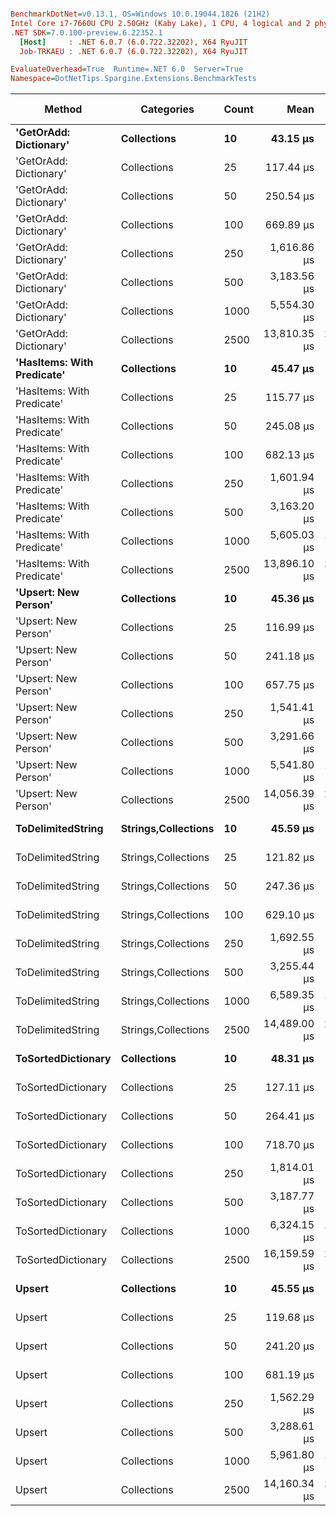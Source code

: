 ``` ini

BenchmarkDotNet=v0.13.1, OS=Windows 10.0.19044.1826 (21H2)
Intel Core i7-7660U CPU 2.50GHz (Kaby Lake), 1 CPU, 4 logical and 2 physical cores
.NET SDK=7.0.100-preview.6.22352.1
  [Host]     : .NET 6.0.7 (6.0.722.32202), X64 RyuJIT
  Job-TRKAEU : .NET 6.0.7 (6.0.722.32202), X64 RyuJIT

EvaluateOverhead=True  Runtime=.NET 6.0  Server=True  
Namespace=DotNetTips.Spargine.Extensions.BenchmarkTests  

```
|                     Method |          Categories | Count |         Mean |      Error |     StdDev |    StdErr |          Min |           Q1 |       Median |           Q3 |          Max |      Op/s | CI99.9% Margin | Iterations | Kurtosis | MValue | Skewness | Rank | LogicalGroup | Baseline |    Gen 0 | Code Size |    Gen 1 |    Gen 2 | Allocated |
|--------------------------- |-------------------- |------ |-------------:|-----------:|-----------:|----------:|-------------:|-------------:|-------------:|-------------:|-------------:|----------:|---------------:|-----------:|---------:|-------:|---------:|-----:|------------- |--------- |---------:|----------:|---------:|---------:|----------:|
|     **&#39;GetOrAdd: Dictionary&#39;** |         **Collections** |    **10** |     **43.15 μs** |   **0.695 μs** |   **0.580 μs** |  **0.161 μs** |     **41.93 μs** |     **43.04 μs** |     **43.30 μs** |     **43.56 μs** |     **43.76 μs** | **23,175.22** |      **0.6951 μs** |      **13.00** |    **2.730** |  **2.000** |  **-0.9795** |    **1** |            ***** |       **No** |   **2.5024** |      **1 KB** |        **-** |        **-** |     **21 KB** |
|     &#39;GetOrAdd: Dictionary&#39; |         Collections |    25 |    117.44 μs |   2.191 μs |   2.250 μs |  0.546 μs |    113.66 μs |    115.80 μs |    117.40 μs |    118.75 μs |    122.69 μs |  8,515.00 |      2.1906 μs |      17.00 |    2.750 |  2.000 |   0.3132 |    4 |            * |       No |   5.8594 |      1 KB |   0.2441 |        - |     52 KB |
|     &#39;GetOrAdd: Dictionary&#39; |         Collections |    50 |    250.54 μs |   4.534 μs |   4.241 μs |  1.095 μs |    244.49 μs |    247.66 μs |    250.40 μs |    252.68 μs |    260.60 μs |  3,991.39 |      4.5338 μs |      15.00 |    2.866 |  2.000 |   0.5707 |    6 |            * |       No |  12.2070 |      1 KB |   1.9531 |        - |    104 KB |
|     &#39;GetOrAdd: Dictionary&#39; |         Collections |   100 |    669.89 μs |  13.748 μs |  40.535 μs |  4.054 μs |    594.75 μs |    639.93 μs |    669.44 μs |    698.70 μs |    767.51 μs |  1,492.78 |     13.7477 μs |     100.00 |    2.574 |  3.231 |   0.2896 |    9 |            * |       No |  22.4609 |      1 KB |  11.7188 |  10.7422 |    207 KB |
|     &#39;GetOrAdd: Dictionary&#39; |         Collections |   250 |  1,616.86 μs |  32.015 μs |  86.556 μs |  9.388 μs |  1,429.03 μs |  1,558.17 μs |  1,629.46 μs |  1,680.11 μs |  1,850.58 μs |    618.48 |     32.0155 μs |      85.00 |    2.845 |  2.385 |  -0.3076 |   12 |            * |       No |  50.7813 |      1 KB |  35.1563 |  25.3906 |    514 KB |
|     &#39;GetOrAdd: Dictionary&#39; |         Collections |   500 |  3,183.56 μs |  63.430 μs | 170.400 μs | 18.592 μs |  2,741.12 μs |  3,075.41 μs |  3,223.28 μs |  3,287.45 μs |  3,551.58 μs |    314.11 |     63.4299 μs |      84.00 |    2.715 |  2.370 |  -0.2376 |   15 |            * |       No |  66.4063 |      1 KB |  58.5938 |  46.8750 |  1,029 KB |
|     &#39;GetOrAdd: Dictionary&#39; |         Collections |  1000 |  5,554.30 μs |  93.584 μs |  82.960 μs | 22.172 μs |  5,385.95 μs |  5,516.84 μs |  5,564.83 μs |  5,597.58 μs |  5,674.56 μs |    180.04 |     93.5844 μs |      14.00 |    2.153 |  2.000 |  -0.3667 |   16 |            * |       No | 187.5000 |      1 KB | 164.0625 | 140.6250 |  2,568 KB |
|     &#39;GetOrAdd: Dictionary&#39; |         Collections |  2500 | 13,810.35 μs | 261.475 μs | 311.267 μs | 67.924 μs | 13,145.40 μs | 13,615.91 μs | 13,861.36 μs | 14,020.98 μs | 14,310.35 μs |     72.41 |    261.4751 μs |      21.00 |    2.129 |  2.000 |  -0.2908 |   20 |            * |       No | 125.0000 |      1 KB | 109.3750 | 109.3750 |  6,386 KB |
| **&#39;HasItems: With Predicate&#39;** |         **Collections** |    **10** |     **45.47 μs** |   **0.839 μs** |   **0.784 μs** |  **0.203 μs** |     **44.42 μs** |     **44.91 μs** |     **45.40 μs** |     **45.65 μs** |     **47.39 μs** | **21,991.50** |      **0.8385 μs** |      **15.00** |    **3.303** |  **2.000** |   **1.0552** |    **2** |            ***** |       **No** |   **2.5024** |      **1 KB** |   **0.0610** |        **-** |     **22 KB** |
| &#39;HasItems: With Predicate&#39; |         Collections |    25 |    115.77 μs |   1.720 μs |   1.609 μs |  0.415 μs |    113.48 μs |    114.66 μs |    115.60 μs |    116.73 μs |    118.77 μs |  8,637.58 |      1.7202 μs |      15.00 |    2.116 |  2.000 |   0.4431 |    4 |            * |       No |   5.8594 |      1 KB |   0.3662 |        - |     52 KB |
| &#39;HasItems: With Predicate&#39; |         Collections |    50 |    245.08 μs |   4.368 μs |   5.524 μs |  1.152 μs |    236.37 μs |    241.42 μs |    244.65 μs |    248.03 μs |    256.77 μs |  4,080.30 |      4.3678 μs |      23.00 |    2.470 |  2.000 |   0.4507 |    6 |            * |       No |  11.2305 |      1 KB |   0.9766 |        - |    103 KB |
| &#39;HasItems: With Predicate&#39; |         Collections |   100 |    682.13 μs |  16.647 μs |  47.764 μs |  4.901 μs |    589.06 μs |    647.87 μs |    679.14 μs |    712.99 μs |    820.90 μs |  1,465.99 |     16.6473 μs |      95.00 |    2.669 |  2.000 |   0.2955 |    9 |            * |       No |  19.5313 |      1 KB |  11.7188 |  11.7188 |    207 KB |
| &#39;HasItems: With Predicate&#39; |         Collections |   250 |  1,601.94 μs |  35.559 μs | 104.287 μs | 10.481 μs |  1,347.89 μs |  1,530.78 μs |  1,601.83 μs |  1,672.87 μs |  1,869.88 μs |    624.24 |     35.5585 μs |      99.00 |    2.636 |  3.083 |  -0.0184 |   12 |            * |       No |  41.0156 |      1 KB |  31.2500 |  27.3438 |    513 KB |
| &#39;HasItems: With Predicate&#39; |         Collections |   500 |  3,163.20 μs |  62.867 μs | 141.902 μs | 18.169 μs |  2,922.87 μs |  3,043.92 μs |  3,156.32 μs |  3,255.81 μs |  3,492.09 μs |    316.14 |     62.8672 μs |      61.00 |    2.425 |  2.000 |   0.3568 |   15 |            * |       No | 105.4688 |      1 KB |  78.1250 |  46.8750 |  1,031 KB |
| &#39;HasItems: With Predicate&#39; |         Collections |  1000 |  5,605.03 μs | 110.163 μs | 168.230 μs | 30.215 μs |  5,324.21 μs |  5,478.37 μs |  5,560.51 μs |  5,717.23 μs |  6,029.63 μs |    178.41 |    110.1628 μs |      31.00 |    2.549 |  2.000 |   0.5500 |   16 |            * |       No | 218.7500 |      1 KB | 164.0625 | 125.0000 |  2,568 KB |
| &#39;HasItems: With Predicate&#39; |         Collections |  2500 | 13,896.10 μs | 267.634 μs | 328.679 μs | 70.075 μs | 13,448.40 μs | 13,642.02 μs | 13,851.75 μs | 14,107.55 μs | 14,625.28 μs |     71.96 |    267.6344 μs |      22.00 |    2.380 |  2.000 |   0.5737 |   20 |            * |       No | 125.0000 |      1 KB | 109.3750 | 109.3750 |  6,383 KB |
|       **&#39;Upsert: New Person&#39;** |         **Collections** |    **10** |     **45.36 μs** |   **0.585 μs** |   **0.489 μs** |  **0.136 μs** |     **44.43 μs** |     **45.13 μs** |     **45.35 μs** |     **45.45 μs** |     **46.46 μs** | **22,047.86** |      **0.5853 μs** |      **13.00** |    **3.303** |  **2.000** |   **0.4579** |    **2** |            ***** |       **No** |   **2.5024** |      **1 KB** |        **-** |        **-** |     **21 KB** |
|       &#39;Upsert: New Person&#39; |         Collections |    25 |    116.99 μs |   2.263 μs |   2.606 μs |  0.583 μs |    112.61 μs |    115.00 μs |    116.95 μs |    118.57 μs |    122.31 μs |  8,547.66 |      2.2627 μs |      20.00 |    2.258 |  2.000 |   0.2235 |    4 |            * |       No |   5.8594 |      1 KB |        - |        - |     52 KB |
|       &#39;Upsert: New Person&#39; |         Collections |    50 |    241.18 μs |   3.649 μs |   3.413 μs |  0.881 μs |    236.85 μs |    237.80 μs |    241.63 μs |    242.84 μs |    247.65 μs |  4,146.20 |      3.6487 μs |      15.00 |    2.037 |  2.000 |   0.3207 |    6 |            * |       No |  11.4746 |      1 KB |   1.7090 |        - |    103 KB |
|       &#39;Upsert: New Person&#39; |         Collections |   100 |    657.75 μs |  13.115 μs |  38.258 μs |  3.865 μs |    569.77 μs |    629.95 μs |    651.48 μs |    683.98 μs |    742.02 μs |  1,520.34 |     13.1152 μs |      98.00 |    2.435 |  2.000 |   0.0914 |    9 |            * |       No |  21.4844 |      1 KB |  15.6250 |  11.7188 |    207 KB |
|       &#39;Upsert: New Person&#39; |         Collections |   250 |  1,541.41 μs |  30.784 μs |  88.820 μs |  9.065 μs |  1,353.87 μs |  1,482.16 μs |  1,540.89 μs |  1,606.45 μs |  1,780.04 μs |    648.76 |     30.7843 μs |      96.00 |    2.516 |  2.000 |   0.1899 |   11 |            * |       No |  48.8281 |      1 KB |  39.0625 |  27.3438 |    513 KB |
|       &#39;Upsert: New Person&#39; |         Collections |   500 |  3,291.66 μs |  65.450 μs | 143.664 μs | 18.864 μs |  3,002.85 μs |  3,182.61 μs |  3,266.43 μs |  3,411.15 μs |  3,577.11 μs |    303.80 |     65.4498 μs |      58.00 |    1.926 |  2.000 |   0.1188 |   15 |            * |       No |  54.6875 |      1 KB |  50.7813 |  46.8750 |  1,029 KB |
|       &#39;Upsert: New Person&#39; |         Collections |  1000 |  5,541.80 μs | 110.107 μs | 102.994 μs | 26.593 μs |  5,418.87 μs |  5,459.29 μs |  5,516.93 μs |  5,611.20 μs |  5,795.42 μs |    180.45 |    110.1073 μs |      15.00 |    2.898 |  2.000 |   0.7993 |   16 |            * |       No | 148.4375 |      1 KB | 140.6250 | 140.6250 |  2,569 KB |
|       &#39;Upsert: New Person&#39; |         Collections |  2500 | 14,056.39 μs | 278.146 μs | 398.909 μs | 75.387 μs | 13,543.27 μs | 13,723.49 μs | 13,921.69 μs | 14,383.79 μs | 14,896.11 μs |     71.14 |    278.1459 μs |      28.00 |    2.067 |  2.000 |   0.5513 |   20 |            * |       No | 125.0000 |      1 KB | 109.3750 | 109.3750 |  6,378 KB |
|          **ToDelimitedString** | **Strings,Collections** |    **10** |     **45.59 μs** |   **0.868 μs** |   **0.852 μs** |  **0.213 μs** |     **44.32 μs** |     **45.10 μs** |     **45.42 μs** |     **46.22 μs** |     **47.06 μs** | **21,934.77** |      **0.8679 μs** |      **16.00** |    **1.709** |  **2.000** |   **0.0893** |    **2** |            ***** |       **No** |   **3.2349** |      **1 KB** |   **0.0610** |        **-** |     **27 KB** |
|          ToDelimitedString | Strings,Collections |    25 |    121.82 μs |   2.387 μs |   2.654 μs |  0.609 μs |    118.00 μs |    119.80 μs |    121.56 μs |    124.06 μs |    127.76 μs |  8,208.82 |      2.3874 μs |      19.00 |    2.276 |  2.000 |   0.3925 |    4 |            * |       No |   7.0801 |      1 KB |        - |        - |     64 KB |
|          ToDelimitedString | Strings,Collections |    50 |    247.36 μs |   4.834 μs |   4.521 μs |  1.167 μs |    240.96 μs |    245.08 μs |    246.39 μs |    249.11 μs |    259.39 μs |  4,042.77 |      4.8336 μs |      15.00 |    3.863 |  2.000 |   1.0418 |    6 |            * |       No |  14.1602 |      1 KB |   1.9531 |        - |    128 KB |
|          ToDelimitedString | Strings,Collections |   100 |    629.10 μs |  14.266 μs |  41.614 μs |  4.204 μs |    548.58 μs |    599.92 μs |    628.40 μs |    656.36 μs |    722.68 μs |  1,589.58 |     14.2658 μs |      98.00 |    2.375 |  2.929 |   0.2345 |    8 |            * |       No |  26.3672 |      1 KB |  19.5313 |  11.7188 |    255 KB |
|          ToDelimitedString | Strings,Collections |   250 |  1,692.55 μs |  33.560 μs |  97.365 μs |  9.886 μs |  1,480.01 μs |  1,628.10 μs |  1,687.61 μs |  1,761.83 μs |  1,943.25 μs |    590.82 |     33.5604 μs |      97.00 |    2.656 |  2.000 |   0.3435 |   13 |            * |       No |  62.5000 |      1 KB |  39.0625 |  25.3906 |    640 KB |
|          ToDelimitedString | Strings,Collections |   500 |  3,255.44 μs |  64.751 μs | 155.139 μs | 18.813 μs |  2,948.79 μs |  3,151.42 μs |  3,245.23 μs |  3,405.45 μs |  3,595.60 μs |    307.18 |     64.7507 μs |      68.00 |    2.207 |  2.762 |  -0.0530 |   15 |            * |       No | 117.1875 |      1 KB |  78.1250 |  46.8750 |  1,264 KB |
|          ToDelimitedString | Strings,Collections |  1000 |  6,589.35 μs | 129.727 μs | 341.753 μs | 37.973 μs |  5,849.88 μs |  6,336.62 μs |  6,581.92 μs |  6,793.67 μs |  7,430.59 μs |    151.76 |    129.7269 μs |      81.00 |    2.647 |  2.000 |   0.2539 |   19 |            * |       No | 187.5000 |      1 KB | 156.2500 | 132.8125 |  3,022 KB |
|          ToDelimitedString | Strings,Collections |  2500 | 14,489.00 μs | 287.022 μs | 402.364 μs | 77.435 μs | 13,805.10 μs | 14,250.67 μs | 14,410.11 μs | 14,710.20 μs | 15,499.13 μs |     69.02 |    287.0217 μs |      27.00 |    2.732 |  2.000 |   0.5755 |   20 |            * |       No | 125.0000 |      1 KB | 109.3750 | 109.3750 |  7,487 KB |
|         **ToSortedDictionary** |         **Collections** |    **10** |     **48.31 μs** |   **0.966 μs** |   **1.221 μs** |  **0.255 μs** |     **46.22 μs** |     **47.51 μs** |     **48.06 μs** |     **49.42 μs** |     **51.08 μs** | **20,699.20** |      **0.9658 μs** |      **23.00** |    **2.230** |  **2.000** |   **0.2969** |    **3** |            ***** |       **No** |   **2.5635** |      **0 KB** |        **-** |        **-** |     **22 KB** |
|         ToSortedDictionary |         Collections |    25 |    127.11 μs |   2.537 μs |   2.819 μs |  0.647 μs |    121.73 μs |    125.24 μs |    126.60 μs |    129.20 μs |    132.42 μs |  7,867.47 |      2.5366 μs |      19.00 |    2.088 |  2.000 |  -0.0447 |    5 |            * |       No |   6.1035 |      0 KB |        - |        - |     54 KB |
|         ToSortedDictionary |         Collections |    50 |    264.41 μs |   5.246 μs |   6.041 μs |  1.351 μs |    253.94 μs |    259.55 μs |    264.22 μs |    267.86 μs |    275.96 μs |  3,782.05 |      5.2456 μs |      20.00 |    2.171 |  2.000 |   0.3169 |    7 |            * |       No |  11.7188 |      0 KB |   2.4414 |        - |    106 KB |
|         ToSortedDictionary |         Collections |   100 |    718.70 μs |  15.512 μs |  45.737 μs |  4.574 μs |    600.28 μs |    681.98 μs |    716.33 μs |    748.19 μs |    832.62 μs |  1,391.40 |     15.5117 μs |     100.00 |    2.653 |  2.667 |   0.2184 |   10 |            * |       No |  22.4609 |      0 KB |  19.5313 |  11.7188 |    213 KB |
|         ToSortedDictionary |         Collections |   250 |  1,814.01 μs |  36.104 μs |  78.487 μs | 10.396 μs |  1,646.64 μs |  1,754.86 μs |  1,810.18 μs |  1,867.72 μs |  2,025.78 μs |    551.27 |     36.1037 μs |      57.00 |    2.722 |  2.750 |   0.1723 |   14 |            * |       No |  50.7813 |      0 KB |  37.1094 |  27.3438 |    528 KB |
|         ToSortedDictionary |         Collections |   500 |  3,187.77 μs |  63.508 μs | 133.960 μs | 18.230 μs |  2,915.81 μs |  3,095.90 μs |  3,159.32 μs |  3,275.39 μs |  3,485.43 μs |    313.70 |     63.5079 μs |      54.00 |    2.506 |  2.526 |   0.4264 |   15 |            * |       No |  58.5938 |      0 KB |  58.5938 |  46.8750 |  1,057 KB |
|         ToSortedDictionary |         Collections |  1000 |  6,324.15 μs | 116.322 μs | 103.116 μs | 27.559 μs |  6,220.99 μs |  6,261.20 μs |  6,281.41 μs |  6,350.96 μs |  6,552.40 μs |    158.12 |    116.3215 μs |      14.00 |    2.937 |  2.000 |   1.1491 |   18 |            * |       No | 164.0625 |      0 KB | 156.2500 | 140.6250 |  2,626 KB |
|         ToSortedDictionary |         Collections |  2500 | 16,159.59 μs | 274.397 μs | 256.671 μs | 66.272 μs | 15,769.69 μs | 15,990.44 μs | 16,058.86 μs | 16,388.39 μs | 16,584.23 μs |     61.88 |    274.3971 μs |      15.00 |    1.612 |  2.000 |   0.3088 |   21 |            * |       No | 125.0000 |      0 KB |  93.7500 |  93.7500 |  6,519 KB |
|                     **Upsert** |         **Collections** |    **10** |     **45.55 μs** |   **0.900 μs** |   **1.691 μs** |  **0.255 μs** |     **42.97 μs** |     **44.16 μs** |     **45.08 μs** |     **46.51 μs** |     **49.27 μs** | **21,955.60** |      **0.9001 μs** |      **44.00** |    **2.355** |  **2.000** |   **0.6207** |    **2** |            ***** |       **No** |   **2.5024** |      **1 KB** |        **-** |        **-** |     **21 KB** |
|                     Upsert |         Collections |    25 |    119.68 μs |   1.576 μs |   1.474 μs |  0.381 μs |    116.79 μs |    118.56 μs |    119.72 μs |    120.47 μs |    122.20 μs |  8,355.51 |      1.5763 μs |      15.00 |    2.137 |  2.000 |  -0.0011 |    4 |            * |       No |   5.8594 |      1 KB |   0.4883 |        - |     52 KB |
|                     Upsert |         Collections |    50 |    241.20 μs |   4.817 μs |   4.946 μs |  1.200 μs |    233.92 μs |    237.30 μs |    240.85 μs |    244.40 μs |    248.92 μs |  4,145.85 |      4.8166 μs |      17.00 |    1.695 |  2.000 |   0.0799 |    6 |            * |       No |  10.7422 |      1 KB |   0.9766 |        - |    103 KB |
|                     Upsert |         Collections |   100 |    681.19 μs |  14.756 μs |  43.277 μs |  4.350 μs |    544.73 μs |    653.24 μs |    681.87 μs |    708.75 μs |    775.36 μs |  1,468.02 |     14.7561 μs |      99.00 |    3.090 |  2.000 |  -0.1721 |    9 |            * |       No |  19.5313 |      1 KB |  13.6719 |  11.7188 |    207 KB |
|                     Upsert |         Collections |   250 |  1,562.29 μs |  34.112 μs | 100.580 μs | 10.058 μs |  1,359.01 μs |  1,493.96 μs |  1,555.30 μs |  1,633.02 μs |  1,793.05 μs |    640.09 |     34.1120 μs |     100.00 |    2.527 |  2.000 |   0.2910 |   11 |            * |       No |  35.1563 |      1 KB |  31.2500 |  27.3438 |    513 KB |
|                     Upsert |         Collections |   500 |  3,288.61 μs |  65.154 μs | 107.049 μs | 18.095 μs |  3,092.97 μs |  3,204.85 μs |  3,275.66 μs |  3,365.70 μs |  3,526.56 μs |    304.08 |     65.1535 μs |      35.00 |    2.204 |  2.000 |   0.3866 |   15 |            * |       No |  54.6875 |      1 KB |  54.6875 |  46.8750 |  1,030 KB |
|                     Upsert |         Collections |  1000 |  5,961.80 μs | 156.505 μs | 461.460 μs | 46.146 μs |  5,376.85 μs |  5,517.73 μs |  5,898.15 μs |  6,277.25 μs |  7,255.14 μs |    167.73 |    156.5054 μs |     100.00 |    2.378 |  2.632 |   0.5839 |   17 |            * |       No | 140.6250 |      1 KB | 132.8125 | 132.8125 |  2,568 KB |
|                     Upsert |         Collections |  2500 | 14,160.34 μs | 278.389 μs | 352.073 μs | 73.412 μs | 13,460.84 μs | 13,972.00 μs | 14,088.02 μs | 14,486.90 μs | 14,711.88 μs |     70.62 |    278.3894 μs |      23.00 |    2.073 |  2.000 |  -0.2552 |   20 |            * |       No | 125.0000 |      1 KB |  93.7500 |  93.7500 |  6,382 KB |
